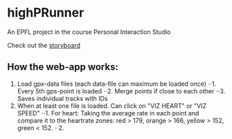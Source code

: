 # highPRunner
An EPFL project in the course Personal Interaction Studio

Check out the [storyboard](http://cecilialagerwall.se/highprunner/storyboard/)

How the web-app works:
--------------
1. Load gpx-data files (each data-file can maximum be loaded once)
⋅⋅1. Every 5th gps-point is loaded
⋅⋅2. Merge points if close to each other
⋅⋅3. Saves individual tracks with IDs
2. When at least one file is loaded. Can click on "VIZ HEART" or "VIZ SPEED"
⋅⋅1. For heart: Taking the average rate in each point and compare it to the heartrate zones: red > 179, orange > 166, yellow > 152, green < 152.
⋅⋅2. 